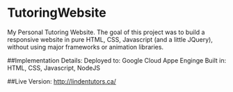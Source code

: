 # TutoringWebsite
My Personal Tutoring Website. The goal of this project was to build a responsive website in pure HTML, CSS, Javascript (and a little JQuery), without using major frameworks or animation libraries.

##Implementation Details:
Deployed to: Google Cloud Appe Enginge
Built in: HTML, CSS, Javascript, NodeJS

##Live Version:
http://lindentutors.ca/
